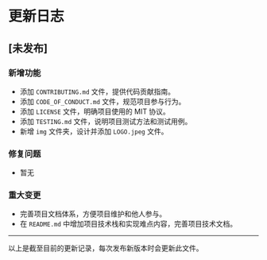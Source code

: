 # 更新日志

## [未发布]
### 新增功能
- 添加 `CONTRIBUTING.md` 文件，提供代码贡献指南。
- 添加 `CODE_OF_CONDUCT.md` 文件，规范项目参与行为。
- 添加 `LICENSE` 文件，明确项目使用的 MIT 协议。
- 添加 `TESTING.md` 文件，说明项目测试方法和测试用例。
- 新增 `img` 文件夹，设计并添加 `LOGO.jpeg` 文件。

### 修复问题
- 暂无

### 重大变更
- 完善项目文档体系，方便项目维护和他人参与。
- 在 `README.md` 中增加项目技术栈和实现难点内容，完善项目技术文档。

---

以上是截至目前的更新记录，每次发布新版本时会更新此文件。